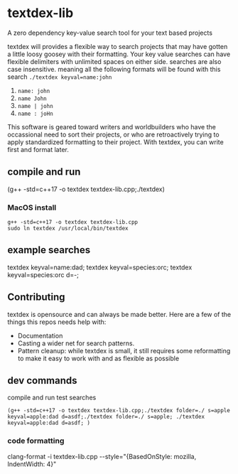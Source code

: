 # textdex-lib

A zero dependency key-value search tool for your text based projects

textdex will provides a flexible way to search projects that may have gotten a little loosy goosey with their formatting. Your key value searches can have flexible delimiters with unlimited spaces on either side.  searches are also case insensitive.  meaning all the following formats will be found  with this search `./textdex keyval=name:john`

1. `name: john`
2. `name John`
3. `name | john`
4. `name : joHn`

This software is geared toward writers and worldbuilders who have the occassional need to sort their projects, or who are retroactively trying to apply standardized formatting to their project.   With textdex, you can write first and format later.


## compile and run


(g++ -std=c++17 -o textdex textdex-lib.cpp;./textdex)


### MacOS install

```
g++ -std=c++17 -o textdex textdex-lib.cpp
sudo ln textdex /usr/local/bin/textdex
```


## example searches
textdex keyval=name:dad;
textdex keyval=species:orc;
textdex keyval=species:orc d=-;



## Contributing
 textdex is opensource and can always be made better.  Here are a few of the things this repos needs help with:
   - Documentation
   - Casting a wider net for search patterns.
   - Pattern cleanup:  while textdex is small, it still requires some reformatting to make it easy to work with and as flexible as possible


## dev commands

compile and run test searches
```
(g++ -std=c++17 -o textdex textdex-lib.cpp;./textdex folder=./ s=apple keyval=apple:dad d=asdf;./textdex folder=./ s=apple; ./textdex keyval=apple:dad d=asdf; )
```


### code formatting
clang-format -i textdex-lib.cpp --style="{BasedOnStyle: mozilla, IndentWidth: 4}"

